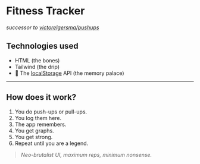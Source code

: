 # Fitness Tracker

_successor to [victorelgersma/pushups](https://github.com/victorelgersma/pushups)_

## Technologies used

- HTML (the bones)
- Tailwind (the drip)
- 📀 The [localStorage](https://developer.mozilla.org/en-US/docs/Web/API/Window/localStorage) API (the memory palace)

---

## How does it work?

1. You do push-ups or pull-ups.  
2. You log them here.  
3. The app remembers.  
4. You get graphs.  
5. You get strong.  
6. Repeat until you are a legend.

> _Neo-brutalist UI, maximum reps, minimum nonsense._